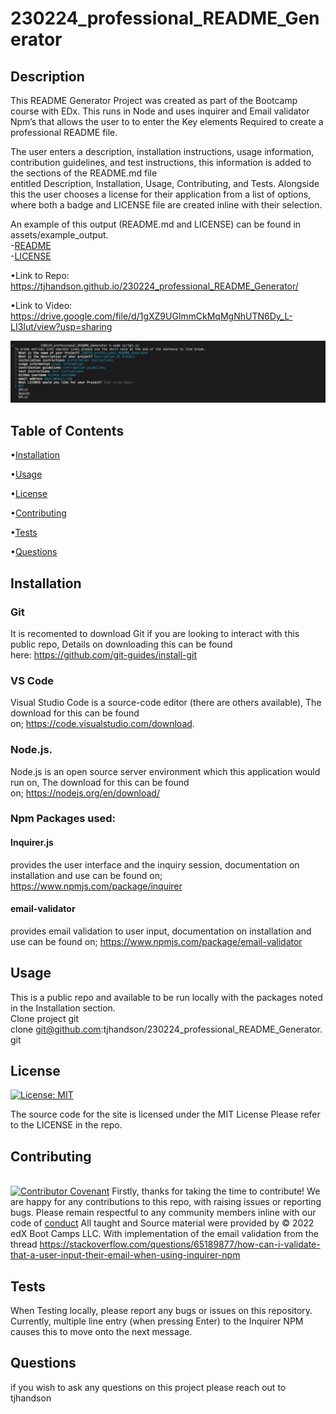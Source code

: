 # 230224_professional_README_Generator #

## Description ##
This README Generator Project was created as part of the Bootcamp course with EDx. This runs in Node and uses inquirer and Email validator Npm’s  that allows the user to to enter the Key elements Required to create a professional README file. 

The user enters a description, installation instructions, usage information, contribution guidelines, and test instructions, this information is added to the sections of the README.md file entitled Description, Installation, Usage, Contributing, and Tests. Alongside this the user chooses a license for their application from a list of options, where both a badge and LICENSE file are created inline with their selection.

An example of this output (README.md and LICENSE) can be found in assets/example_output.<br/>
-[README](assets/example_output/example_README.md)<br/>
-[LICENSE](assets/example_output/example_LICENCE)<br/>

•Link to Repo: https://tjhandson.github.io/230224_professional_README_Generator/

•Link to Video: https://drive.google.com/file/d/1gXZ9UGlmmCkMqMgNhUTN6Dy_L-LI3Iut/view?usp=sharing

![alt text](./assets/images/230224_professional_README_Generator_lines.png)

## Table of Contents ##
•[Installation](#installation)

•[Usage](#usage)

•[License](#license)

•[Contributing](#contributing)

•[Tests](#tests)

•[Questions](#questions)


## Installation ##
### Git
It is recomented to download Git if you are looking to interact with this public repo, Details on downloading this can be found here: https://github.com/git-guides/install-git

### VS Code
Visual Studio Code is a source-code editor (there are others available), The download for this can be found on; https://code.visualstudio.com/download.

### Node.js.
Node.js is an open source server environment which this application would run on, The download for this can be found on; https://nodejs.org/en/download/

### Npm Packages used:

#### Inquirer.js 
provides the user interface and the inquiry session, documentation on installation and use can be found on; https://www.npmjs.com/package/inquirer 

#### email-validator
provides email validation to user input, documentation on installation and use can be found on; https://www.npmjs.com/package/email-validator
  
## Usage ##
This is a public repo and available to be run locally with the packages noted in the Installation section. <br/> Clone project git clone git@github.com:tjhandson/230224_professional_README_Generator.git<br/> 

## License ##
[![License: MIT](https://img.shields.io/badge/License-MIT-yellow.svg)](https://opensource.org/licenses/MIT)

The source code for the site is licensed under the MIT License Please refer to the LICENSE in the repo.

## Contributing ##
<br/> [![Contributor Covenant](https://img.shields.io/badge/Contributor%20Covenant-2.1-4baaaa.svg)](code_of_conduct.md)
Firstly, thanks for taking the time to contribute! We are happy for any contributions to this repo, with raising issues or reporting bugs.
Please remain respectful to any community members inline with our code of [conduct](code_of_conduct.md) 
All taught and Source material were provided by © 2022 edX Boot Camps LLC.
With implementation of the email validation from the thread https://stackoverflow.com/questions/65189877/how-can-i-validate-that-a-user-input-their-email-when-using-inquirer-npm

   
## Tests ##
When Testing locally, please report any bugs or issues on this repository.
Currently, multiple	line entry (when pressing Enter) to the Inquirer NPM causes this to move onto the next message. 


## Questions ##
if you wish to ask any questions on this project please reach out to tjhandson
